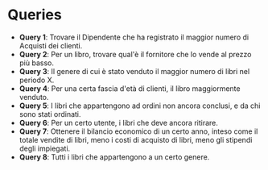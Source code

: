 # Queries

- **Query 1**: Trovare il Dipendente che ha registrato il maggior numero di Acquisti dei clienti.
- **Query 2**: Per un libro, trovare qual'è il fornitore che lo vende al prezzo più basso.
- **Query 3**: Il genere di cui è stato venduto il maggior numero di libri nel periodo X.
- **Query 4**: Per una certa fascia d'età di clienti, il libro maggiormente venduto.
- **Query 5**: I libri che appartengono ad ordini non ancora conclusi, e da chi sono stati ordinati.
- **Query 6**: Per un certo utente, i libri che deve ancora ritirare.
- **Query 7**: Ottenere il bilancio economico di un certo anno, inteso come il totale vendite di libri, meno i costi di acquisto di libri, meno gli stipendi degli impiegati.
- **Query 8**: Tutti i libri che appartengono a un certo genere.
